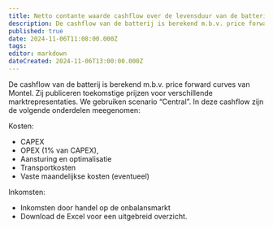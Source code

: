```yaml
---
title: Netto contante waarde cashflow over de levensduur van de batterij
description: De cashflow van de batterij is berekend m.b.v. price forward curves van Montel. Zij publiceren toekomstige prijzen voor verschillende marktrepresentaties.
published: true
date: 2024-11-06T11:08:00.000Z
tags:
editor: markdown
dateCreated: 2024-11-06T13:00:00.000Z
---
```


De cashflow van de batterij is berekend m.b.v. price forward curves van Montel. Zij publiceren toekomstige prijzen voor verschillende marktrepresentaties. We gebruiken scenario “Central”. In deze cashflow zijn de volgende onderdelen meegenomen:

Kosten:

- CAPEX
- OPEX (1% van CAPEX),
- Aansturing en optimalisatie
- Transportkosten
- Vaste maandelijkse kosten (eventueel)

Inkomsten:

- Inkomsten door handel op de onbalansmarkt
- Download de Excel voor een uitgebreid overzicht.
